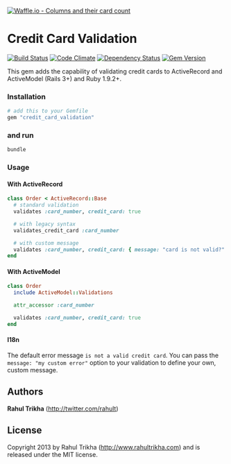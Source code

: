 [![Waffle.io - Columns and their card count](https://badge.waffle.io/Andreyka2016/credit_card_validation.png?columns=all)](https://waffle.io/Andreyka2016/credit_card_validation?utm_source=badge)
# Credit Card Validation
[![Build Status](https://travis-ci.org/rahult/credit_card_validation.png?branch=master)](https://travis-ci.org/rahult/credit_card_validation) [![Code Climate](https://codeclimate.com/github/rahult/credit_card_validation.png)](https://codeclimate.com/github/rahult/credit_card_validation) [![Dependency Status](https://gemnasium.com/rahult/credit_card_validation.png)](https://gemnasium.com/rahult/credit_card_validation) [![Gem Version](https://badge.fury.io/rb/credit_card_validation.png)](http://badge.fury.io/rb/credit_card_validation)

This gem adds the capability of validating credit cards to ActiveRecord and ActiveModel (Rails 3+) and Ruby 1.9.2+.

### Installation

```ruby
# add this to your Gemfile
gem "credit_card_validation"
```

### and run

```ruby
bundle
```

### Usage

#### With ActiveRecord

```ruby
class Order < ActiveRecord::Base
  # standard validation
  validates :card_number, credit_card: true

  # with legacy syntax
  validates_credit_card :card_number

  # with custom message
  validates :card_number, credit_card: { message: "card is not valid?" }
end
```

#### With ActiveModel

```ruby
class Order
  include ActiveModel::Validations

  attr_accessor :card_number

  validates :card_number, credit_card: true
end
```

#### I18n

The default error message `is not a valid credit card`.
You can pass the `message: "my custom error"` option to your validation to define your own, custom message.

## Authors

**Rahul Trikha** (<http://twitter.com/rahult>)

## License
Copyright 2013 by Rahul Trikha (<http://www.rahultrikha.com>) and is released under the MIT license.

